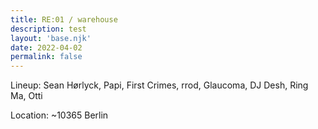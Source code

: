 ```yaml
---
title: RE:01 / warehouse
description: test
layout: 'base.njk'
date: 2022-04-02
permalink: false
---
```


Lineup: Sean Hørlyck, Papi, First Crimes, rrod, Glaucoma, DJ Desh, Ring Ma, Otti

Location: ~10365 Berlin